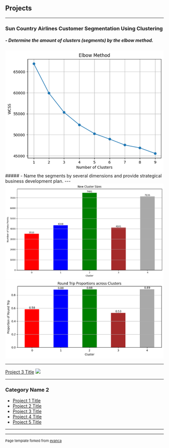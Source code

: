## Projects

---

### Sun Country Airlines Customer Segmentation Using Clustering

##### - Determine the amount of clusters (segments) by the elbow method.
<img src="images/1.1.png?raw=true"/>
##### - Name the segments by several dimensions and provide strategical business development plan.
---
<img src="images/1.2.png?raw=true"/><img src="images/1.3.png?raw=true"/>

---
[Project 3 Title](http://example.com/)
<img src="images/dummy_thumbnail.jpg?raw=true"/>

---

### Category Name 2

- [Project 1 Title](http://example.com/)
- [Project 2 Title](http://example.com/)
- [Project 3 Title](http://example.com/)
- [Project 4 Title](http://example.com/)
- [Project 5 Title](http://example.com/)

---




---
<p style="font-size:11px">Page template forked from <a href="https://github.com/evanca/quick-portfolio">evanca</a></p>
<!-- Remove above link if you don't want to attibute -->
